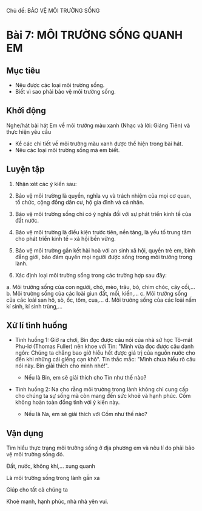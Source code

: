 Chủ đề: BẢO VỆ MÔI TRƯỜNG SỐNG

# Bài 7: MÔI TRƯỜNG SỐNG QUANH EM

## Mục tiêu

- Nêu được các loại môi trường sống.
- Biết vì sao phải bảo vệ môi trường sống.

## Khởi động

Nghe/hát bài hát Em về môi trường màu xanh (Nhạc và lời: Giáng Tiên) và thực hiện yêu cầu

- Kể các chi tiết về môi trường màu xanh được thể hiện trong bài hát.
- Nêu các loại môi trường sống mà em biết.

## Luyện tập

1. Nhận xét các ý kiến sau:

1. Bảo vệ môi trường là quyền, nghĩa vụ và trách nhiệm của mọi cơ quan, tổ chức, cộng đồng dân cư, hộ gia đình và cá nhân.
2. Bảo vệ môi trường sống chỉ có ý nghĩa đối với sự phát triển kinh tế của đất nước.
3. Bảo vệ môi trường là điều kiện trước tiên, nền tảng, là yếu tố trung tâm cho phát triển kinh tế – xã hội bền vững.
4. Bảo vệ môi trường gắn kết hài hoà với an sinh xã hội, quyền trẻ em, bình đẳng giới, bảo đảm quyền mọi người được sống trong môi trường trong lành.

2. Xác định loại môi trường sống trong các trường hợp sau đây:

a. Môi trường sống của con người, chó, mèo, trâu, bò, chim chóc, cây cối,...
b. Môi trường sống của các loài giun đất, mối, kiến,...
c. Môi trường sống của các loài san hô, sò, ốc, tôm, cua,...
d. Môi trường sống của các loài nấm kí sinh, kí sinh trùng,...

## Xử lí tình huống

- Tình huống 1:
    Giờ ra chơi, Bin đọc được câu nói của nhà sử học Tô-mát Phu-lơ (Thomas Fuller) nên khoe với Tin: "Mình vừa đọc được câu danh ngôn: Chúng ta chẳng bao giờ hiểu hết được giá trị của nguồn nước cho đến khi những cái giếng cạn khô". Tin thắc mắc: "Mình chưa hiểu rõ câu nói này. Bin giải thích cho mình nhé!".
    - Nếu là Bin, em sẽ giải thích cho Tin như thế nào?

- Tình huống 2:
    Na cho rằng môi trường trong lành không chỉ cung cấp cho chúng ta sự sống mà còn mang đến sức khoẻ và hạnh phúc. Cốm không hoàn toàn đồng tình với ý kiến này.
    - Nếu là Na, em sẽ giải thích với Cốm như thế nào?

## Vận dụng

Tìm hiểu thực trạng môi trường sống ở địa phương em và nêu lí do phải bảo vệ môi trường sống đó.

Đất, nước, không khí,... xung quanh

Là môi trường sống trong lành gần xa

Giúp cho tất cả chúng ta

Khoẻ mạnh, hạnh phúc, nhà nhà yên vui.
